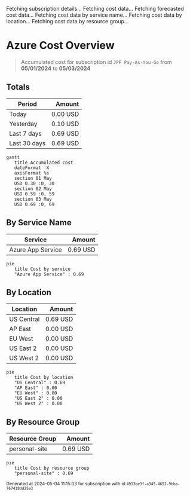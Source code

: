 Fetching subscription details...
Fetching cost data...
Fetching forecasted cost data...
Fetching cost data by service name...
Fetching cost data by location...
Fetching cost data by resource group...
# Azure Cost Overview

> Accumulated cost for subscription id `JPF Pay-As-You-Go` from **05/01/2024** to **05/03/2024**

## Totals

|Period|Amount|
|---|---:|
|Today|0.00 USD|
|Yesterday|0.10 USD|
|Last 7 days|0.69 USD|
|Last 30 days|0.69 USD|

```mermaid
gantt
   title Accumulated cost
   dateFormat  X
   axisFormat %s
   section 01 May
   USD 0.30 :0, 30
   section 02 May
   USD 0.59 :0, 59
   section 03 May
   USD 0.69 :0, 69
```

## By Service Name

|Service|Amount|
|---|---:|
|Azure App Service|0.69 USD|

```mermaid
pie
   title Cost by service
   "Azure App Service" : 0.69
```

## By Location

|Location|Amount|
|---|---:|
|US Central|0.69 USD|
|AP East|0.00 USD|
|EU West|0.00 USD|
|US East 2|0.00 USD|
|US West 2|0.00 USD|

```mermaid
pie
   title Cost by location
   "US Central" : 0.69
   "AP East" : 0.00
   "EU West" : 0.00
   "US East 2" : 0.00
   "US West 2" : 0.00
```

## By Resource Group

|Resource Group|Amount|
|---|---:|
|personal-site|0.69 USD|

```mermaid
pie
   title Cost by resource group
   "personal-site" : 0.69
```

<sup>Generated at 2024-05-04 11:15:03 for subscription with id `4913be3f-a345-4652-9bba-767418dd25e3`</sup>
